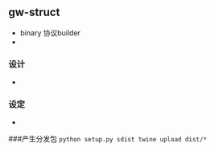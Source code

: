 ## gw-struct
* binary 协议builder 
*



### 设计
*

### 设定
*


###产生分发包
``
python setup.py sdist
twine upload dist/*
``